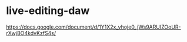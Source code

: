 # live-editing-daw
https://docs.google.com/document/d/1Y1X2x_vhoje0_jWs9ARUIZOoUR-rXwjBO4kdvKzfS4s/
